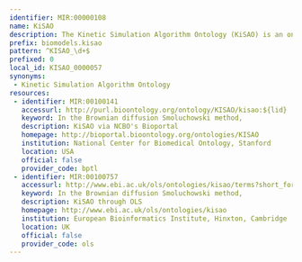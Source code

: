 ```yaml
---
identifier: MIR:00000108
name: KiSAO
description: The Kinetic Simulation Algorithm Ontology (KiSAO) is an ontology that describes simulation algorithms and methods used for biological kinetic models, and the relationships between them. This provides a means to unambiguously refer to simulation algorithms when describing a simulation experiment.
prefix: biomodels.kisao
pattern: ^KISAO_\d+$
prefixed: 0
local_id: KISAO_0000057
synonyms:
 - Kinetic Simulation Algorithm Ontology
resources:
 - identifier: MIR:00100141
   accessurl: http://purl.bioontology.org/ontology/KISAO/kisao:${lid}
   keyword: In the Brownian diffusion Smoluchowski method, 
   description: KiSAO via NCBO's Bioportal
   homepage: http://bioportal.bioontology.org/ontologies/KISAO
   institution: National Center for Biomedical Ontology, Stanford
   location: USA
   official: false
   provider_code: bptl
 - identifier: MIR:00100757
   accessurl: http://www.ebi.ac.uk/ols/ontologies/kisao/terms?short_form=${lid}
   keyword: In the Brownian diffusion Smoluchowski method,
   description: KiSAO through OLS
   homepage: http://www.ebi.ac.uk/ols/ontologies/kisao
   institution: European Bioinformatics Institute, Hinxton, Cambridge
   location: UK
   official: false
   provider_code: ols
---
```

